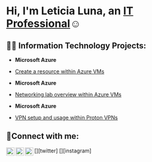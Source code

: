 <h1>Hi, I'm Leticia Luna, an <a href="https://linkedin.com/in/leticia-alvarado-24846815b/">IT Professional</a>☺</h1>

<h2>👨‍💻 Information Technology Projects:</h2>

- <b>Microsoft Azure</b>
 - [Create a resource within Azure VMs](https://github.com//create-resource)

- <b>Microsoft Azure</b>
 - [Networking lab overview within Azure VMs](https://github.com/joshmadakorcc/networking-lab)

- <b>Microsoft Azure</b>
 - [VPN setup and usage within Proton VPNs](https://github.com/joshmadakorcc/vpn-setup)


<h2>🤳Connect with me:</h2>

[<img align="left" alt="Josh | Twitter" width="22px" src="https://cdn.jsdelivr.net/npm/simple-icons@v3/icons/twitter.svg" />][twitter]
[<img align="left" alt="Josh | LinkedIn" width="22px" src="https://cdn.jsdelivr.net/npm/simple-icons@v3/icons/linkedin.svg" />][linkedin]
[<img align="left" alt="Josh | Instagram" width="22px" src="https://cdn.jsdelivr.net/npm/simple-icons@v3/icons/instagram.svg" />][instagram]

[linkedin]: https://linkedin.com/in/LeticiaAlvarado
